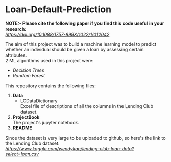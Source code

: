 # Loan-Default-Prediction
**NOTE:- Please cite the following paper if you find this code useful in your research:**  
*https://doi.org/10.1088/1757-899X/1022/1/012042*

The aim of this project was to build a machine learning model to predict whether an individual should be given a loan by assessing certain attributes.   
2 ML algorithms used in this project were:  
- *Decision Trees*  
- *Random Forest*

This repository contains the following files:
1. **Data**  
   - LCDataDictionary  
Excel file of descriptions of all the columns in the Lending Club dataset.
2. **ProjectBook**  
The project's jupyter notebook.
3. **README**

Since the dataset is very large to be uploaded to github, so here's the link to the Lending Club dataset:  
*https://www.kaggle.com/wendykan/lending-club-loan-data?select=loan.csv*
